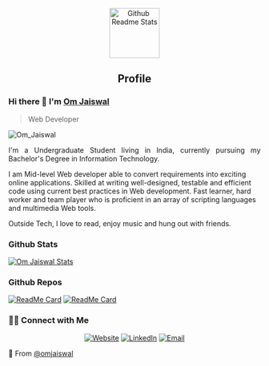 <p align="center">
    <img width="100px" src="https://res.cloudinary.com/anuraghazra/image/upload/v1594908242/logo_ccswme.svg" align="center" alt="Github Readme Stats" />
    <h2 align="center">Profile</h2>
</p>

### Hi there 👋 I'm [Om Jaiswal](https://om-jaiswal.github.io/)
> Web Developer

<img src="https://komarev.com/ghpvc/?username=Om-Jaiswal" alt="Om_Jaiswal" />

<div>
    <p style="text-align:justify;">
I'm a Undergraduate Student living in India, currently pursuing my Bachelor's Degree in Information Technology. 

I am Mid-level Web developer able to convert requirements into exciting online applications. Skilled at writing well-designed, testable and efficient code using current best practices in Web development. Fast learner, hard worker and team player who is proficient in an array of scripting languages and multimedia Web tools.

Outside Tech, I love to read, enjoy music and hung out with friends.
    </p>
</div>

### Github Stats

[![Om Jaiswal Stats](https://github-readme-stats.vercel.app/api?username=Om-Jaiswal&show_icons=true&count_private=true)](https://github.com/Om-Jaiswal)

### Github Repos

[![ReadMe Card](https://github-readme-stats.vercel.app/api/pin/?username=Om-Jaiswal&repo=Diversify&show_owner=true)](https://github.com/Om-Jaiswal/Diversify)
[![ReadMe Card](https://github-readme-stats.vercel.app/api/pin/?username=Om-Jaiswal&repo=Flytasy&show_owner=true)](https://github.com/Om-Jaiswal/Flytasy)

<h3> 🤝🏻 Connect with Me </h3>

<p align="center">
<a href="https://om-jaiswal.github.io/" target="_blank"><img alt="Website" src="https://img.shields.io/badge/Website-om&hyphen;jaiswal.github.io-blue?style=flat&logo=google-chrome"></a>
<a href="https://www.linkedin.com/in/om-jaiswal-a599b61b3" target="_blank"><img alt="LinkedIn" src="https://img.shields.io/badge/LinkedIn-@om&hyphen;jaiswal-blue?style=flat&logo=linkedin"></a>
<a href="mailto:om_jaiswal@outlook.com"><img alt="Email" src="https://img.shields.io/badge/Email-om_jaiswal@outlook.com-blue?style=flat&logo=gmail"></a>
</p>


💙 From [@omjaiswal](https://om-jaiswal.github.io/)
